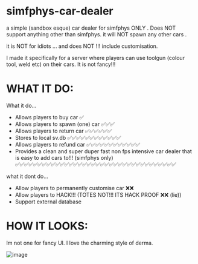 # simfphys-car-dealer
a simple (sandbox esque) car dealer for simfphys ONLY . Does NOT support anything other than simfphys. it will NOT spawn any other cars . 

it is NOT for idiots ... and does NOT !!! include customisation.

I made it specifically for a server where players can use toolgun (colour tool, weld etc) on their cars. It is not fancy!!!

# WHAT IT DO:
What it do... 
- Allows players to buy car ✅
- Allows players to spawn (one) car ✅✅✅
- Allows players to return car ✅✅✅✅✅✅
- Stores to local sv.db ✅✅✅✅✅✅✅✅✅✅✅✅
- Allows players to refund car ✅✅✅✅✅✅✅✅✅✅✅✅
- Provides a clean and super duper fast non fps intensive car dealer that is easy to add cars to!!! (simfphys only) ✅✅✅✅✅✅✅✅✅✅✅✅✅✅✅✅✅✅✅✅✅✅✅✅✅✅✅✅✅✅✅✅✅✅✅✅

what it dont do...
- Allow players to permanently customise car ❌❌
- Allow players to HACK!!! (TOTES NOT!!! ITS HACK PROOF ❌❌ (lie))
- Support external database
 
  
# HOW IT LOOKS:
Im not one for fancy UI. I love the charming style of derma.

![image](https://github.com/ragaire/simfphys-car-dealer/assets/99757203/18b819a7-066d-4cf4-b78c-8c4a28695cab)


